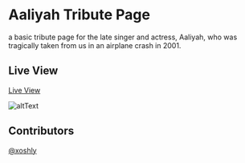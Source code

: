 # Aaliyah Tribute Page
 
a basic tribute page for the late singer and actress, Aaliyah, who was tragically taken from us in an airplane crash in 2001.

## Live View
[Live View](https://xoshly.github.io/AaliyahTributePage/)

![altText](https://github.com/xoshly/AaliyahTributePage/blob/main/.github/Screenshot%20(6).png?raw=true)

## Contributors
[@xoshly](https://twitter.com/xoshly)



